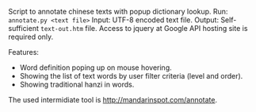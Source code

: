 
Script to annotate chinese texts with popup dictionary lookup.
Run: `annotate.py <text file>`
Input: UTF-8 encoded text file.
Output: Self-sufficient `text-out.htm` file. Access to jquery at Google API hosting site is required only.

Features:

-  Word definition poping up on mouse hovering.
-  Showing the list of text words by user filter criteria (level and order).
-  Showing traditional hanzi in words.

The used intermidiate tool is http://mandarinspot.com/annotate.
